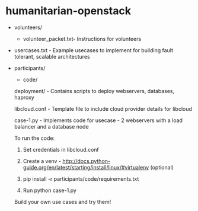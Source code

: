 humanitarian-openstack
======================
* volunteers/
  * volunteer_packet.txt- Instructions for volunteers

* usercases.txt - Example usecases to implement for building fault tolerant, scalable architectures

  
* participants/
  * code/ 
  
  deployment/ - Contains scripts to deploy webservers, databases, haproxy
  
  libcloud.conf - Template file to include cloud provider details for libcloud
  
  case-1.py - Implements code for usecase - 2 webservers with a load balancer and a database node
    
  To run the code:

    1. Set credentials in libcloud.conf

    2. Create a venv - http://docs.python-guide.org/en/latest/starting/install/linux/#virtualenv (optional)
    
    3. pip install -r participants/code/requirements.txt
    
    4. Run python case-1.py

    Build your own use cases and try them!
